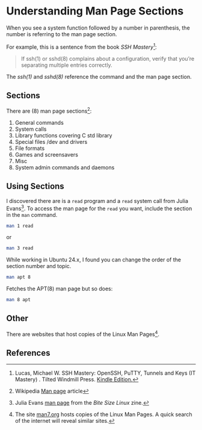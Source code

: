 # Understanding Man Page Sections

When you see a system function followed by a number in parenthesis, the number is referring to the man page section.

For example, this is a sentence from the book *SSH Mastery*[^1]:

>If ssh(1) or sshd(8) complains about a configuration, verify that you’re separating multiple entries correctly.

The *ssh(1)* and *sshd(8)* reference the command and the man page section.

## Sections

There are (8) man page sections[^2]:

1. General commands
1. System calls
1. Library functions covering C std library
1. Special files /dev and drivers
1. File formats
1. Games and screensavers
1. Misc
1. System admin commands and daemons

## Using Sections

I discovered there are is a `read` program and a `read` system call from Julia Evans[^3].
To access the man page for the `read` you want, include the section in the `man` command.

```bash
man 1 read
```

or

```bash
man 3 read
```

While working in Ubuntu 24.x, I found you can change the order of the section number and topic.

```bash
man apt 8
```

Fetches the APT(8) man page but so does:

```bash
man 8 apt
```

## Other

There are websites that host copies of the Linux Man Pages[^4].

## References

[^1]: Lucas, Michael W. SSH Mastery: OpenSSH, PuTTY, Tunnels and Keys (IT Mastery) . Tilted Windmill Press. [Kindle Edition.](https://www.amazon.com/SSH-Mastery-OpenSSH-PuTTY-Tunnels-ebook/dp/B079NL1L9K/)
[^2]: Wikipedia [Man page](https://en.wikipedia.org/wiki/Man_page) article
[^3]: Julia Evans [man page](https://wizardzines.com/comics/man-pages/) from the *Bite Size Linux* zine.
[^4]: The site [man7.org](https://www.man7.org/linux/man-pages/) hosts copies of the Linux Man Pages. A quick search of the internet will reveal similar sites.
